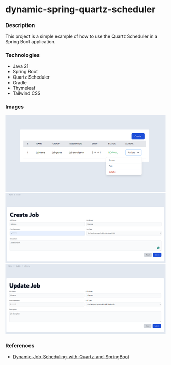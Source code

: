 # dynamic-spring-quartz-scheduler

### Description

This project is a simple example of how to use the Quartz Scheduler in a Spring Boot application.

### Technologies

- Java 21
- Spring Boot
- Quartz Scheduler
- Gradle
- Thymeleaf
- Tailwind CSS

### Images

![Home](docs/index.png)
![Create](docs/create.png)
![Update](docs/update.png)

### References
- [Dynamic-Job-Scheduling-with-Quartz-and-SpringBoot](https://github.com/Suryakanta97/Dynamic-Job-Scheduling-with-Quartz-and-SpringBoot)
